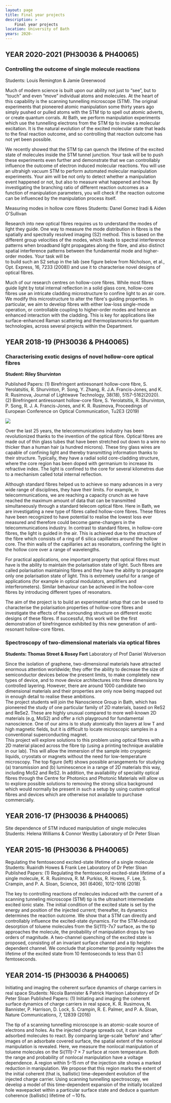 ```yaml
---
layout: page
title: Final year projects 
description: >
    Final year projects
location: University of Bath
years: 2020-
---
```


## YEAR 2020-2021 (PH30036 & PH40065) 

### Controlling the outcome of single molecule reactions 
Students: Louis Remington & Jamie Greenwood 
 
Much of modern science is built upon our ability not just to “see”, but to “touch” and even “move” individual atoms and molecules. At the heart of this capability is the scanning tunnelling microscope (STM). The original experiments that pioneered atomic manipulation some thirty years ago simply pushed or pulled atoms with the STM tip to spell out atomic adverts, or create quantum corrals. At Bath, we perform manipulation experiments which use the tunnelling electrons from the STM tip to invoke a molecular excitation. It is the natural evolution of the excited molecular state that leads to the final reaction outcome, and so controlling that reaction outcome has not yet been possible. 
 
We recently showed that the STM tip can quench the lifetime of the excited state of molecules inside the STM tunnel junction. Your task will be to push these experiments even further and demonstrate that we can controllably influence the outcome of electron induced molecular reactions. You will use an ultrahigh vacuum STM to perform automated molecular manipulation experiments. Your aim will be not only to detect whether a manipulation event happened or not, but also to measure what happened and how. By investigating the branching ratio of different reaction outcomes as a function of manipulation parameters, you will check if the reaction outcome can be influenced by the manipulation process itself. 
 
Measuring modes in hollow core fibres 
Students: Danel Gomez Iradi & Aiden O'Sullivan 
 
Research into new optical fibres requires us to understand the modes of light they guide. One way to measure the mode distribution in fibres is the spatially and spectrally resolved imaging (S2) method. This is based on the different group velocities of the modes, which leads to spectral interference patterns when broadband light propagates along the fibre, and also distinct spatial interference patterns between the fundamental mode and higher-order modes. Your task will be  
to build such an S2 setup in the lab (see figure below from Nicholson, et al., Opt. Express, 16, 7233 (2008)) and use it to characterise novel designs of optical fibres. 
 
Much of our research centres on hollow-core fibres. While most fibres guide light by total internal reflection in a solid glass core, hollow-core fibres use an intricate cladding microstructure to confine light to an air core. We modify this microstructure to alter the fibre's guiding properties. In particular, we aim to develop fibres with either low-loss single-mode operation, or controllable coupling to higher-order modes and hence an enhanced interaction with the cladding. This is key for applications like surface-enhanced Raman scattering and thermoplasmonics for quantum technologies, across several projects within the Department. 
 
 
## YEAR 2018-19 (PH30036 & PH40065) 

### Characterising exotic designs of novel hollow-core optical fibres  
**Student: Riley Shurvinton**
 
Published Papers: 
(1) Birefringent antiresonant hollow-core fibre, S. Yerolatsitis, R. Shurvinton, P. Song, Y. Zhang, R. J.A. Francis-Jones, and K. R. Rusimova, Journal of Lightwave Technology, 38(18), 5157-5162(2020).  
(2) Birefringent antiresonant hollow-core fibre, S. Yerolatsitis, R. Shurvinton, P. Song, R. J. A. Francis-Jones, and K. R. Rusimova, Proceedings of European Conference on Optical Communication, Tu2E3 (2019) 

<img class="rounded float-right z-depth-1 small" src="{{ 'hcf.gif' | prepend: '/assets/img/' | relative_url }}">

Over the last 25 years, the telecommunications industry has been revolutionized thanks to the invention of the optical fibre. Optical fibres are made out of thin glass tubes that have been stretched out down to a wire no thicker than a human hair (a hundred microns). These tiny glass wires are capable of confining light and thereby transmitting information thanks to their structure. Typically, they have a radial solid core-cladding structure, where the core region has been doped with germanium to increase its refractive index. The light is confined to the core for several kilometres due to a mechanism called total internal reflection.   
 
Although standard fibres helped us to achieve so many advances in a very wide range of disciplines, they have their limits. For example, in telecommunications, we are reaching a  capacity crunch as we have reached the maximum amount of data that can be transmitted  simultaneously through a standard  telecom optical fibre. Here in Bath, we are investigating a new type of fibres called hollow-core fibres. These fibres have been recognized to have potential to realise the lowest loss ever measured and therefore could become game-changers in the telecommunications industry. In contrast to standard fibres, in hollow-core fibres, the light is guided in the air. This is achieved due to the structure of the fibre which consists of a ring of 6 silica capillaries around the hollow core. The thin walls of the capillaries act as resonators, confining the light in the hollow core over a range of wavelengths.   
 
For practical applications, one important property that optical fibres must have is the ability to maintain the polarisation state of light. Such fibres are called polarisation maintaining fibres and they have the ability to propagate only one polarisation state of light. This is extremely useful for a range of applications (for example in optical modulators, amplifiers and interferometers).   Similar behaviour can be achieved in the hollow-core fibres by introducing different types of resonators.  
 
The aim of the project is to build an experimental setup that can be used to characterise the polarisation properties of hollow-core fibres and investigate the effects of the surrounding structure on different exotic designs of these fibres. If successful, this work will be the first demonstration of birefringence exhibited by this new generation of anti-resonant hollow-core fibres. 
 
### Spectroscopy of two-dimensional materials via optical fibres 

**Students: Thomas Street & Rosey Fort**
Laboratory of Prof Daniel Wolverson 
 
Since the isolation of graphene, two-dimensional materials have attracted enormous attention worldwide; they offer the ability to decrease the size of semiconductor devices below the present limits, to make completely new types of device, and to move device architectures into three dimensions by controlled layering. However, there are around 1000 candidate two dimensional materials and their properties are only now being mapped out in enough detail to realise these ambitions.  
The project students will join the Nanoscience Group in Bath, which has pioneered the study of one particular family of 2D materials, based on ReS2 and ReSe2. These are highly unusual compared to more well-known 2D materials (e.g, MoS2) and offer a rich playground for fundamental nanoscience. One of our aims is to study atomically thin layers at low T and high magnetic fields, but it is difficult to locate microscopic samples in a conventional superconducting magnet.  
This project will explore solutions to this problem using optical fibres with a 2D material placed across the fibre tip (using a printing technique available in our lab). This will allow the immersion of the sample into cryogenic liquids, cryostats or magnets without the need for low-temperature microscopy. The top figure (left) shows possible arrangements for studying (a) transmission and (b) luminescence in a range of 2D materials this way, including MoS2 and ReS2. In addition, the availability of speciality optical fibres through the Centre for Photonics and Photonic Materials will allow us to explore possible solutions to removing the strong silica background which would normally be present in such a setup by using custom optical fibres and devices which are otherwise not available to purchase commercially. 
 
## YEAR 2016-17 (PH30036 & PH40065) 

Site dependence of STM induced manipulation of single molecules 
Students: Helena Williams & Connor Westby 
Laboratory of Dr Peter Sloan 
 
 
## YEAR 2015-16 (PH30036 & PH40065) 

Regulating the femtosecond excited-state lifetime of a single molecule 
Students: Ruairidh Howes & Frank Lee 
Laboratory of Dr Peter Sloan 
Published Papers: 
(1) Regulating the femtosecond excited-state lifetime of a single molecule, K. R. Rusimova, R. M. Purkiss, R. Howes, F. Lee, S. Crampin, and P. A. Sloan, Science, 361 (6406), 1012-1016 (2018) 
 
The key to controlling reactions of molecules induced with the current of a scanning tunneling microscope (STM) tip is the ultrashort intermediate excited ionic state. The initial condition of the excited state is set by the energy and position of the injected current; thereafter, its dynamics determines the reaction outcome. We show that a STM can directly and controllably influence the excited-state dynamics. For the STM-induced desorption of toluene molecules from the Si(111)-7x7 surface, as the tip approaches the molecule, the probability of manipulation drops by two orders of magnitude. A two-channel quenching of the excited state is proposed, consisting of an invariant surface channel and a tip height–dependent channel. We conclude that picometer tip proximity regulates the lifetime of the excited state from 10 femtoseconds to less than 0.1 femtoseconds. 
 
## YEAR 2014-15 (PH30036 & PH40065) 

Initiating and imaging the coherent surface dynamics of charge carriers in real space 
Students: Nicola Bannister & Patrick Harrison 
Laboratory of Dr Peter Sloan 
Published Papers: 
(1) Initiating and imaging the coherent surface dynamics of charge carriers in real space, K. R. Rusimova, N. Bannister, P. Harrison, D. Lock, S. Crampin, R. E. Palmer, and P. A. Sloan, Nature Communications, 7, 12839 (2016) 
 
The tip of a scanning tunnelling microscope is an atomic-scale source of electrons and holes. As the injected charge spreads out, it can induce adsorbed molecules to react. By comparing large-scale ‘before’ and ‘after’ images of an adsorbate covered surface, the spatial extent of the nonlocal manipulation is revealed. Here, we measure the nonlocal manipulation of toluene molecules on the Si(111)-7 × 7 surface at room temperature. Both the range and probability of nonlocal manipulation have a voltage dependence. A region within 5–15 nm of the injection site shows a marked reduction in manipulation. We propose that this region marks the extent of the initial coherent (that is, ballistic) time-dependent evolution of the injected charge carrier. Using scanning tunnelling spectroscopy, we develop a model of this time-dependent expansion of the initially localized hole wavepacket within a particular surface state and deduce a quantum coherence (ballistic) lifetime of ∼10 fs. 
 